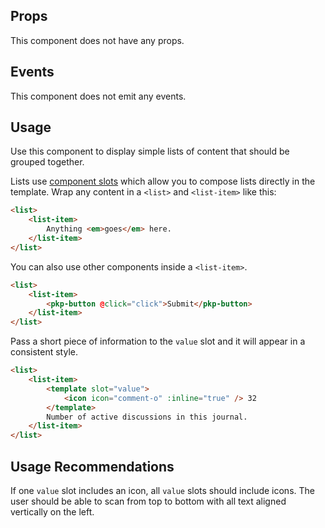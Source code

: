 ## Props

This component does not have any props.

## Events

This component does not emit any events.

## Usage

Use this component to display simple lists of content that should be grouped together.

Lists use [component slots](https://vuejs.org/v2/guide/components.html#Content-Distribution-with-Slots) which allow you to compose lists directly in the template. Wrap any content in a `<list>` and `<list-item>` like this:

```html
<list>
	<list-item>
		Anything <em>goes</em> here.
	</list-item>
</list>
```

You can also use other components inside a `<list-item>`.

```html
<list>
	<list-item>
		<pkp-button @click="click">Submit</pkp-button>
	</list-item>
</list>
```

Pass a short piece of information to the `value` slot and it will appear in a consistent style.

```html
<list>
	<list-item>
		<template slot="value">
			<icon icon="comment-o" :inline="true" /> 32
		</template>
		Number of active discussions in this journal.
	</list-item>
</list>
```


## Usage Recommendations

If one `value` slot includes an icon, all `value` slots should include icons. The user should be able to scan from top to bottom with all text aligned vertically on the left.
